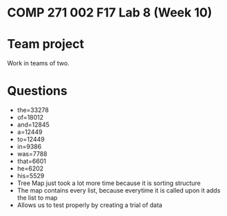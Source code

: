 # COMP 271 002 F17 Lab 8 (Week 10)

# Team project

Work in teams of two.

# Questions
- the=33278 
- of=18012 
- and=12845 
- a=12449
- to=12449
- in=9386 
- was=7788 
- that=6601
- he=6202 
- his=5529
- Tree Map just took a lot more time because it is sorting structure
- The map contains every list, because everytime it is called upon it adds the list to map
- Allows us to test properly by creating a trial of data